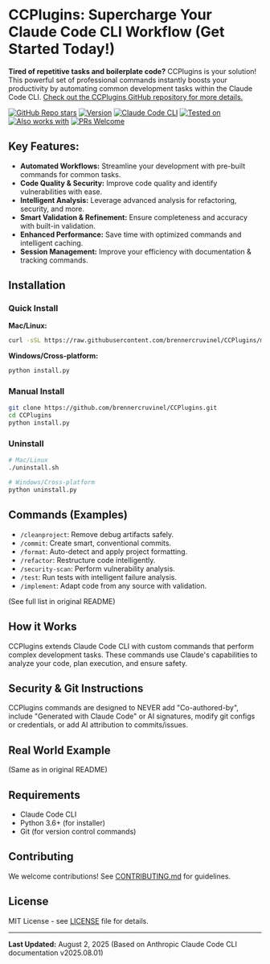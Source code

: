 # CCPlugins: Supercharge Your Claude Code CLI Workflow (Get Started Today!)

**Tired of repetitive tasks and boilerplate code?** CCPlugins is your solution! This powerful set of professional commands instantly boosts your productivity by automating common development tasks within the Claude Code CLI. [Check out the CCPlugins GitHub repository for more details.](https://github.com/brennercruvinel/CCPlugins)

[![GitHub Repo stars](https://img.shields.io/github/stars/brennercruvinel/CCPlugins?style=social)](https://github.com/brennercruvinel/CCPlugins)
[![Version](https://img.shields.io/badge/version-2.5.2-blue.svg)](https://github.com/brennercruvinel/CCPlugins)
[![Claude Code CLI](https://img.shields.io/badge/for-Claude%20Code%20CLI-purple.svg)](https://docs.anthropic.com/en/docs/claude-code)
[![Tested on](https://img.shields.io/badge/tested%20on-Opus%204%20%26%20Sonnet%204-orange.svg)](https://claude.ai)
[![Also works with](https://img.shields.io/badge/also%20works%20with-Kimi%20K2-1783ff.svg)](https://github.com/MoonshotAI/Kimi-K2)
[![PRs Welcome](https://img.shields.io/badge/PRs-welcome-brightgreen.svg)](https://github.com/brennercruvinel/CCPlugins/blob/main/CONTRIBUTING.md)

## Key Features:

*   **Automated Workflows:** Streamline your development with pre-built commands for common tasks.
*   **Code Quality & Security:** Improve code quality and identify vulnerabilities with ease.
*   **Intelligent Analysis:** Leverage advanced analysis for refactoring, security, and more.
*   **Smart Validation & Refinement:** Ensure completeness and accuracy with built-in validation.
*   **Enhanced Performance:** Save time with optimized commands and intelligent caching.
*   **Session Management:** Improve your efficiency with documentation & tracking commands.

## Installation

### Quick Install

**Mac/Linux:**

```bash
curl -sSL https://raw.githubusercontent.com/brennercruvinel/CCPlugins/main/install.sh | bash
```

**Windows/Cross-platform:**

```bash
python install.py
```

### Manual Install

```bash
git clone https://github.com/brennercruvinel/CCPlugins.git
cd CCPlugins
python install.py
```

### Uninstall

```bash
# Mac/Linux
./uninstall.sh

# Windows/Cross-platform
python uninstall.py
```

## Commands (Examples)

*   `/cleanproject`: Remove debug artifacts safely.
*   `/commit`: Create smart, conventional commits.
*   `/format`: Auto-detect and apply project formatting.
*   `/refactor`: Restructure code intelligently.
*   `/security-scan`: Perform vulnerability analysis.
*   `/test`: Run tests with intelligent failure analysis.
*   `/implement`: Adapt code from any source with validation.

(See full list in original README)

## How it Works

CCPlugins extends Claude Code CLI with custom commands that perform complex development tasks. These commands use Claude's capabilities to analyze your code, plan execution, and ensure safety.

## Security & Git Instructions

CCPlugins commands are designed to NEVER add "Co-authored-by", include "Generated with Claude Code" or AI signatures, modify git configs or credentials, or add AI attribution to commits/issues.

##  Real World Example

(Same as in original README)

## Requirements

*   Claude Code CLI
*   Python 3.6+ (for installer)
*   Git (for version control commands)

## Contributing

We welcome contributions!  See [CONTRIBUTING.md](CONTRIBUTING.md) for guidelines.

## License

MIT License - see [LICENSE](LICENSE) file for details.

---

**Last Updated:** August 2, 2025 (Based on Anthropic Claude Code CLI documentation v2025.08.01)